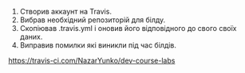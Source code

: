 1. Створив аккаунт на Travis.
2. Вибрав необхідний репозиторій для білду.
3. Скопіював .travis.yml і оновив його відповідного до свого своїх даних.
4. Виправив помилки які виникли під час білдів.

https://travis-ci.com/NazarYunko/dev-course-labs
